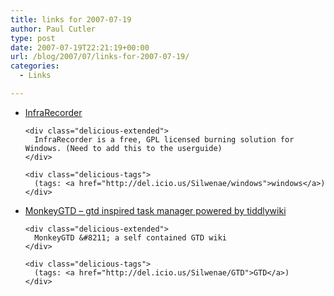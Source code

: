 ```yaml
---
title: links for 2007-07-19
author: Paul Cutler
type: post
date: 2007-07-19T22:21:19+00:00
url: /blog/2007/07/links-for-2007-07-19/
categories:
  - Links

---
```

<ul class="delicious">
  <li>
    <div class="delicious-link">
      <a href="http://infrarecorder.sourceforge.net/">InfraRecorder</a>
    </div>
    
    <div class="delicious-extended">
      InfraRecorder is a free, GPL licensed burning solution for Windows. (Need to add this to the userguide)
    </div>
    
    <div class="delicious-tags">
      (tags: <a href="http://del.icio.us/Silwenae/windows">windows</a>)
    </div>
  </li>
  
  <li>
    <div class="delicious-link">
      <a href="http://monkeygtd.tiddlyspot.com/">MonkeyGTD &#8211; gtd inspired task manager powered by tiddlywiki</a>
    </div>
    
    <div class="delicious-extended">
      MonkeyGTD &#8211; a self contained GTD wiki
    </div>
    
    <div class="delicious-tags">
      (tags: <a href="http://del.icio.us/Silwenae/GTD">GTD</a>)
    </div>
  </li>
</ul>